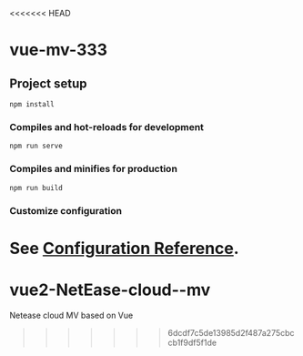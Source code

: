 <<<<<<< HEAD
# vue-mv-333

## Project setup
```
npm install
```

### Compiles and hot-reloads for development
```
npm run serve
```

### Compiles and minifies for production
```
npm run build
```

### Customize configuration
See [Configuration Reference](https://cli.vuejs.org/config/).
=======
# vue2-NetEase-cloud--mv
Netease cloud MV based on Vue
>>>>>>> 6dcdf7c5de13985d2f487a275cbccb1f9df5f1de
